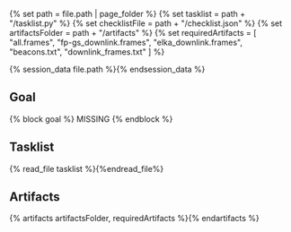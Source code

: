 {% set path = file.path | page_folder %}
{% set tasklist = path + "/tasklist.py" %}
{% set checklistFile = path + "/checklist.json" %}
{% set artifactsFolder = path + "/artifacts" %}
{% set requiredArtifacts = [ "all.frames", "fp-gs_downlink.frames", "elka_downlink.frames", "beacons.txt", "downlink_frames.txt" ] %}

{% session_data file.path %}{% endsession_data %}

## Goal
{% block goal %}
MISSING
{% endblock %}

## Tasklist
{% read_file tasklist %}{%endread_file%}

## Artifacts
{% artifacts artifactsFolder, requiredArtifacts %}{% endartifacts %}
